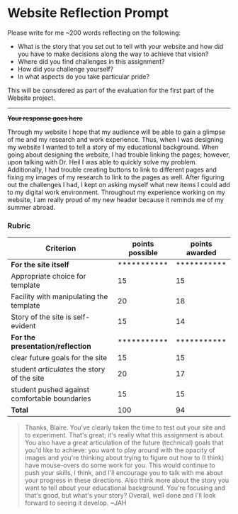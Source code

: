 # Website Reflection Prompt

Please write for me ~200 words reflecting on the following:
  * What is the story that you set out to tell with your website and how did you have to make decisions along the way to achieve that vision? 
  * Where did you find challenges in this assignment?
  * How did you challenge yourself?
  * In what aspects do you take particular pride?

This will be considered as part of the evaluation for the first part of the Website project. 

------
~~**Your response goes here**~~

Through my website I hope that my audience will be able to gain a glimpse of me and my research and work experience. Thus, when I was designing my website I wanted to tell a story of my educational background. When going about designing the website, I had trouble linking the pages; however, upon talking with Dr. Heil I was able to quickly solve my problem.  Additionally, I had trouble creating buttons to link to different pages and fixing my images of my research to link to the pages as well. After figuring out the challenges I had, I kept on asking myself what new items I could add to my digital work environment. Throughout my experience working on my website, I am really proud of my new header because it reminds me of my summer abroad.

### Rubric
|Criterion | points possible | points awarded|
|----- | ----- | ----- |
|**For the site itself** | *********** | *********** |
|Appropriate choice for template  | 15 | 15  |
|Facility with manipulating the template | 20 |18 |
|Story of the site is self-evident |15 |14 | 
|**For the presentation/reflection** | ***********|*********** | 
|clear future goals for the site | 15|15 |
|student _articulates_ the story of the site | 20 | 17|
|student pushed against comfortable boundaries | 15 | 15 |
| **Total**|100| 94 |

> Thanks, Blaire. You've clearly taken the time to test out your site and to experiment. That's great; it's really what this assignment is about. You also have a great articulation of the future (technical) goals that you'd like to achieve: you want to play around with the opacity of images and you're thinking about trying to figure out how to (I think) have mouse-overs do some work for you. This would continue to push your skills, I think, and I'll encourage you to talk with me about your progress in these directions. Also think more about the story you want to tell *about* your educational background. You're focusing and that's good, but what's your story? Overall, well done and I'll look forward to seeing it develop. ~JAH
